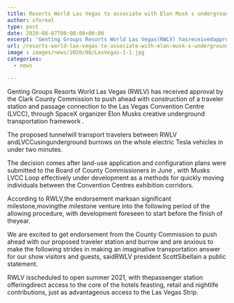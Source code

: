 ```yaml
---
title: Resorts World Las Vegas to associate with Elon Musk s underground passage framework
author: xforeal 
type: post
date: 2020-08-07T00:00:00+00:00
excerpt: 'Genting Groups Resorts World Las Vegas(RWLV) hasreceivedapproval by the Clark County Commissionto push ahead withconstruction of a traveler station and tunnelconnection tothe Las Vegas ConventionCentre(LVCC), viaSpaceX originator Elon Musks innovativeundergroundtransportation system '
url: /resorts-world-las-vegas-to-associate-with-elon-musk-s-underground-passage-framework/
image : images/news/2020/08/LasVegas-1-1.jpg
categories:
  - news

---
```

Genting Groups Resorts World Las Vegas <span data-contrast="auto">(RWLV) has </span><span data-contrast="auto">received </span><span data-contrast="auto">approval by the Clark County Commission </span><span data-contrast="auto">to push ahead with </span><span data-contrast="auto" /><span data-contrast="auto">construction of a traveler station and passage </span><span data-contrast="auto">connection to </span><span data-contrast="auto">the Las Vegas Convention </span><span data-contrast="auto">Centre </span><span data-contrast="auto" /><span data-contrast="auto">(LVCC), through </span><span data-contrast="auto">SpaceX organizer Elon Musks creative </span><span data-contrast="auto">underground </span><span data-contrast="auto">transportation framework </span><span data-contrast="auto">. </span><span data-ccp-props='{"134233117":true,"134233118":true,"335551550":6,"335551620":6,"335559739":300}' />

<span data-contrast="auto">The proposed tunnelwill transport travelers between RWLV andLVCCusingunderground burrows on the whole electric Tesla vehicles in under two minutes. </span>

The <span data-contrast="auto">decision comes after land-use application and configuration plans were submitted </span><span data-contrast="auto" /><span data-contrast="auto">to the Board of County Commissioners </span><span data-contrast="auto">in </span><span data-contrast="auto">June </span><span data-contrast="auto">, with </span><span data-contrast="auto">Musks LVCC Loop effectively under development as a methods for quickly moving individuals between the Convention </span><span data-contrast="auto">Centres </span><span data-contrast="auto">exhibition corridors. </span><span data-ccp-props='{"134233117":true,"134233118":true,"335551550":6,"335551620":6,"335559739":300}' />

<span data-contrast="auto">According to RWLV,the endorsement marksan significant milestone,movingthe milestone venture into the following period of the allowing procedure, with development foreseen to start before the finish of theyear. </span><span data-ccp-props='{"134233117":true,"134233118":true,"335551550":6,"335551620":6,"335559739":300}' />

<span data-contrast="auto">We are excited to get endorsement from the County Commission to push ahead with our proposed traveler station and burrow and are anxious to make the following strides in making an imaginative transportation answer for our show visitors and guests, saidRWLV president ScottSibellain a public statement. </span><span data-ccp-props='{"134233117":true,"134233118":true,"335551550":6,"335551620":6,"335559739":300}' />

<span data-contrast="auto">RWLV isscheduled to open summer 2021, with thepassenger station offeringdirect access to the core of the hotels feasting, retail and nightlife contributions, just as advantageous access to the Las Vegas Strip. </span><span data-ccp-props='{"134233117":true,"134233118":true,"335551550":6,"335551620":6}' />